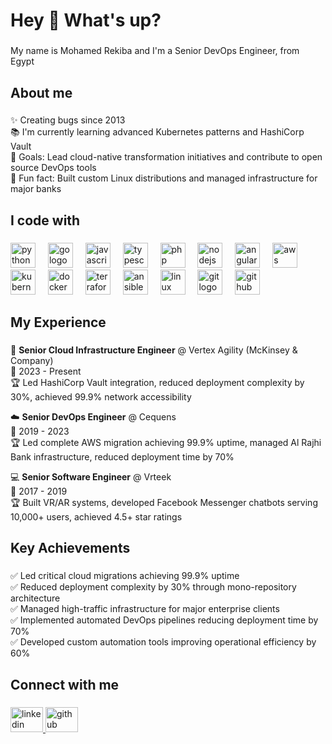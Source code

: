 <h1 align="left">Hey 👋 What's up?</h1>

###

<p align="left">My name is Mohamed Rekiba and I'm a Senior DevOps Engineer, from Egypt</p>

###

<h2 align="left">About me</h2>

###

<p align="left">✨ Creating bugs since 2013<br>📚 I'm currently learning advanced Kubernetes patterns and HashiCorp Vault<br>🎯 Goals: Lead cloud-native transformation initiatives and contribute to open source DevOps tools<br>🎲 Fun fact: Built custom Linux distributions and managed infrastructure for major banks</p>

###

<h2 align="left">I code with</h2>

###

<div align="left">
  <img src="https://cdn.jsdelivr.net/gh/devicons/devicon/icons/python/python-original.svg" height="40" alt="python logo"  />
  <img width="12" />
  <img src="https://cdn.jsdelivr.net/gh/devicons/devicon/icons/go/go-original.svg" height="40" alt="go logo"  />
  <img width="12" />
  <img src="https://cdn.jsdelivr.net/gh/devicons/devicon/icons/javascript/javascript-original.svg" height="40" alt="javascript logo"  />
  <img width="12" />
  <img src="https://cdn.jsdelivr.net/gh/devicons/devicon/icons/typescript/typescript-original.svg" height="40" alt="typescript logo"  />
  <img width="12" />
  <img src="https://cdn.jsdelivr.net/gh/devicons/devicon/icons/php/php-original.svg" height="40" alt="php logo"  />
  <img width="12" />
  <img src="https://cdn.jsdelivr.net/gh/devicons/devicon/icons/nodejs/nodejs-original.svg" height="40" alt="nodejs logo"  />
  <img width="12" />
  <img src="https://cdn.jsdelivr.net/gh/devicons/devicon/icons/angularjs/angularjs-original.svg" height="40" alt="angular logo"  />
  <img width="12" />
  <img src="https://cdn.jsdelivr.net/gh/devicons/devicon/icons/amazonwebservices/amazonwebservices-original.svg" height="40" alt="aws logo"  />
  <img width="12" />
  <img src="https://cdn.jsdelivr.net/gh/devicons/devicon/icons/kubernetes/kubernetes-plain.svg" height="40" alt="kubernetes logo"  />
  <img width="12" />
  <img src="https://cdn.jsdelivr.net/gh/devicons/devicon/icons/docker/docker-original.svg" height="40" alt="docker logo"  />
  <img width="12" />
  <img src="https://cdn.jsdelivr.net/gh/devicons/devicon/icons/terraform/terraform-original.svg" height="40" alt="terraform logo"  />
  <img width="12" />
  <img src="https://cdn.jsdelivr.net/gh/devicons/devicon/icons/ansible/ansible-original.svg" height="40" alt="ansible logo"  />
  <img width="12" />
  <img src="https://cdn.jsdelivr.net/gh/devicons/devicon/icons/linux/linux-original.svg" height="40" alt="linux logo"  />
  <img width="12" />
  <img src="https://cdn.jsdelivr.net/gh/devicons/devicon/icons/git/git-original.svg" height="40" alt="git logo"  />
  <img width="12" />
  <img src="https://cdn.jsdelivr.net/gh/devicons/devicon/icons/github/github-original.svg" height="40" alt="github logo"  />
</div>

###

<h2 align="left">My Experience</h2>

###

<p align="left">🔧 <strong>Senior Cloud Infrastructure Engineer</strong> @ Vertex Agility (McKinsey & Company)<br>
📅 2023 - Present<br>
🏆 Led HashiCorp Vault integration, reduced deployment complexity by 30%, achieved 99.9% network accessibility</p>

<p align="left">☁️ <strong>Senior DevOps Engineer</strong> @ Cequens<br>
📅 2019 - 2023<br>
🏆 Led complete AWS migration achieving 99.9% uptime, managed Al Rajhi Bank infrastructure, reduced deployment time by 70%</p>

<p align="left">💻 <strong>Senior Software Engineer</strong> @ Vrteek<br>
📅 2017 - 2019<br>
🏆 Built VR/AR systems, developed Facebook Messenger chatbots serving 10,000+ users, achieved 4.5+ star ratings</p>

###

<h2 align="left">Key Achievements</h2>

###

<p align="left">✅ Led critical cloud migrations achieving 99.9% uptime<br>
✅ Reduced deployment complexity by 30% through mono-repository architecture<br>
✅ Managed high-traffic infrastructure for major enterprise clients<br>
✅ Implemented automated DevOps pipelines reducing deployment time by 70%<br>
✅ Developed custom automation tools improving operational efficiency by 60%</p>

###

<h2 align="left">Connect with me</h2>

###

<div align="left">
  <a href="https://linkedin.com/in/mohamedrekiba" target="_blank">
    <img src="https://raw.githubusercontent.com/maurodesouza/profile-readme-generator/master/src/assets/icons/social/linkedin/default.svg" width="52" height="40" alt="linkedin logo"  />
  </a>
  <a href="https://github.com/mohamedrekiba" target="_blank">
    <img src="https://raw.githubusercontent.com/maurodesouza/profile-readme-generator/master/src/assets/icons/social/github/default.svg" width="52" height="40" alt="github logo"  />
  </a>
</div>

###
